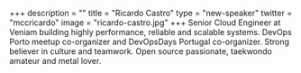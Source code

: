 +++
description = ""
title = "Ricardo Castro"
type = "new-speaker"
twitter = "mccricardo"
image = "ricardo-castro.jpg"
+++
Senior Cloud Engineer at Veniam building highly performance, reliable and scalable systems. DevOps Porto meetup co-organizer and DevOpsDays Portugal co-organizer. Strong believer in culture and teamwork. Open source passionate, taekwondo amateur and metal lover.